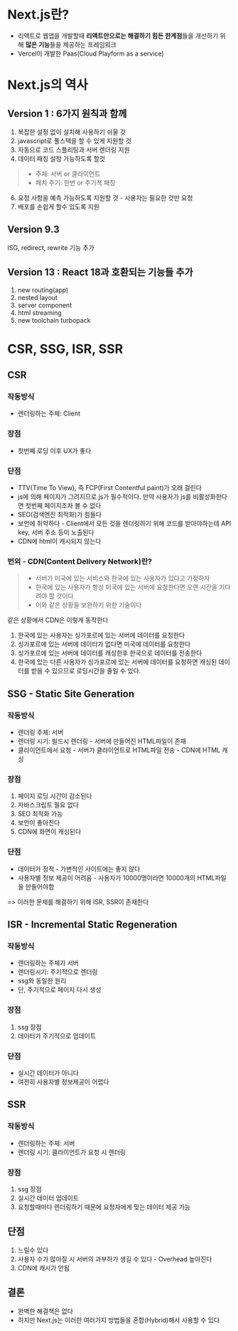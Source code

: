 # Next.js란?
- 리액트로 웹앱을 개발할때 **리액트만으로는 해결하기 힘든 한계점**들을 개선하기 위해 **많은 기능**들을 제공하는 프레임워크
- Vercel이 개발한 Paas(Cloud Playform as a service)

# Next.js의 역사
## Version 1 : 6가지 원칙과 함께
1. 복잡한 설정 없이 설치해 사용하기 쉬울 것
2. javascript로 풀스택을 할 수 있게 지원할 것
3. 자동으로 코드 스플리팅과 서버 렌더링 지원
4. 데이터 패칭 설정 가능하도록 할것
>- 주체: 서버 or 클라이언트
>- 패치 주기: 한번 or 주기적 패칭
6. 요청 사항을 예측 가능하도록 지원할 것 - 사용자는 필요한 것만 요청
7. 배포를 손쉽게 할수 있도록 지원

## Version 9.3
ISG, redirect, rewrite 기능 추가

## Version 13 : React 18과 호환되는 기능들 추가
1. new routing(app)
2. nested layout
3. server component
4. html streaming
5. new toolchain turbopack

# CSR, SSG, ISR, SSR
## CSR
### 작동방식
- 렌더링하는 주체: Client
### 장점
- 첫번째 로딩 이후 UX가 좋다
### 단점
- TTV(Time To View), 즉 FCP(First Contentful paint)가 오래 걸린다
- js에 의해 페이지가 그려지므로 js가 필수적이다. 만약 사용자가 js를 비활성화한다면 첫번째 페이지조차 볼 수 없다
- SEO(검색엔진 최적화)가 힘들다
- 보안에 취약하다 - Client에서 모든 것을 렌더링하기 위해 코드를 받아야하는데 API key, 서버 주소 등이 노출된다
- CDN에 html이 캐시되지 않는다

### 번외 - CDN(Content Delivery Network)란?
>- 서버가 미국에 있는 서비스와 한국에 있는 사용자가 있다고 가정하자
>- 한국에 있는 사용자가 항상 미국에 있는 서버에 요청한다면 오랜 시간을 기다려야 할 것이다
>- 이와 같은 상황을 보완하기 위한 기술이다

같은 상황에서 CDN은 이렇게 동작한다
1. 한국에 있는 사용자는 싱가포르에 있는 서버에 데이터를 요청한다
2. 싱가포르에 있는 서버에 데이터가 없다면 미국에 데이터를 요청한다
3. 싱가포르에 있는 서버에 데이터를 캐싱한후 한국으로 데이터를 전송한다
4. 한국에 있는 다른 사용자가 싱가포르에 있는 서버에 데이터를 요청하면 캐싱된 데이터를 받을 수 있으므로 로딩시간을 줄일 수 있다.

## SSG - Static Site Generation
### 작동방식
- 렌더링 주체: 서버
- 렌더링 시기: 빌드시 렌더링 - 서버에 만들어진 HTML파일이 존재
- 클라이언트에서 요청 - 서버가 클라이언트로 HTML파일 전송 - CDN에 HTML 캐싱

### 장점
1. 페이지 로딩 시간이 감소된다
2. 자바스크립트 필요 없다
3. SEO 최적화 가능
4. 보안이 좋아진다
5. CDN에 화면이 캐싱된다

### 단점
- 데이터가 정적 - 가변적인 사이트에는 좋지 않다
- 사용자별 정보 제공이 어려움 - 사용자가 10000명이라면 10000개의 HTML파일을 만들어야함

=> 이러한 문제를 해결하기 위해 ISR, SSR이 존재한다

## ISR - Incremental Static Regeneration
### 작동방식
- 렌더링하는 주체가 서버
- 렌더링시기: 주기적으로 렌더링
- ssg와 동일한 원리
- 단, 주기적으로 페이지 다시 생성

### 장점
1. ssg 장점
2. 데이터가 주기적으로 업데이트

### 단점
- 실시간 데이터가 아니다
- 여전히 사용자별 정보제공이 어렵다

## SSR
### 작동방식
- 렌더링하는 주체: 서버
- 렌더링 시기: 클라이언트가 요청 시 렌더링

### 장점
1. ssg 장점
2. 실시간 데이터 업데이트
3. 요청할때마다 렌더링하기 때문에 요청자에게 맞는 데이터 제공 가능

## 단점
1. 느릴수 있다
2. 사용자 수가 많아질 시 서버의 과부하가 생길 수 있다 - Overhead 높아진다
3. CDN에 캐시가 안됨

## 결론
- 완벽한 해결책은 없다
- 하지만 Next.js는 이러한 여러가지 방법들을 혼합(Hybrid)해서 사용할 수 있다
